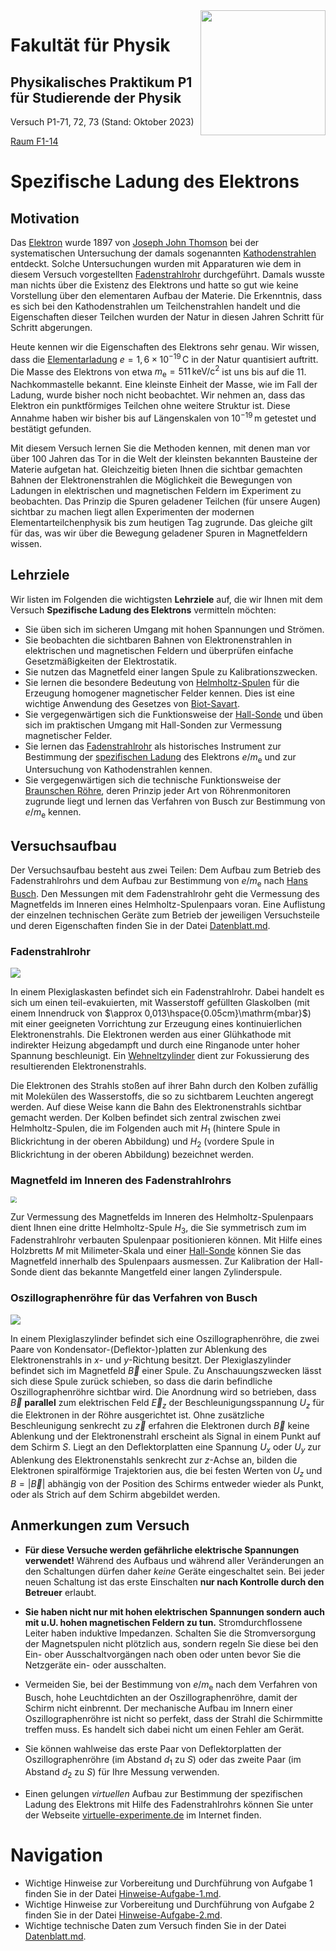 <img src="../figures/Logo_KIT.svg" width="200" style="float:right;" />

# Fakultät für Physik

## Physikalisches Praktikum P1 für Studierende der Physik

Versuch P1-71, 72, 73 (Stand: Oktober 2023)

[Raum F1-14](https://labs.physik.kit.edu/img/Praktikum/Lageplan_P1.png)

# Spezifische Ladung des Elektrons

## Motivation

Das [Elektron](https://de.wikipedia.org/wiki/Elektron) wurde 1897 von [Joseph John Thomson](https://de.wikipedia.org/wiki/Joseph_John_Thomson) bei der systematischen Untersuchung der damals sogenannten [Kathodenstrahlen](https://de.wikipedia.org/wiki/Elektronenstrahl) entdeckt. Solche Untersuchungen wurden mit Apparaturen wie dem in diesem Versuch vorgestellten [Fadenstrahlrohr](https://de.wikipedia.org/wiki/Fadenstrahlrohr) durchgeführt. Damals wusste man nichts über die Existenz des Elektrons und hatte so gut wie keine Vorstellung über den elementaren Aufbau der Materie. Die Erkenntnis, dass es sich bei den Kathodenstrahlen um Teilchenstrahlen handelt und die Eigenschaften dieser Teilchen wurden der Natur in diesen Jahren Schritt für Schritt abgerungen. 

Heute kennen wir die Eigenschaften des Elektrons sehr genau. Wir wissen, dass die [Elementarladung](https://de.wikipedia.org/wiki/Elementarladung) $e=1,6\times10^{-19}\,\mathrm{C}$ in der Natur quantisiert auftritt. Die Masse des Elektrons von etwa $m_{\mathrm{e}}=511\,\mathrm{keV/c^{2}}$ ist uns bis auf die 11. Nachkommastelle bekannt. Eine kleinste Einheit der Masse, wie im Fall der Ladung, wurde bisher noch nicht beobachtet. Wir nehmen an, dass das Elektron ein punktförmiges Teilchen ohne weitere Struktur ist. Diese Annahme haben wir bisher bis auf Längenskalen von $10^{-19}\,\mathrm{m}$ getestet und bestätigt gefunden. 

Mit diesem Versuch lernen Sie die Methoden kennen, mit denen man vor über 100 Jahren das Tor in die Welt der kleinsten bekannten Bausteine der Materie aufgetan hat. Gleichzeitig bieten Ihnen die sichtbar gemachten Bahnen der Elektronenstrahlen die Möglichkeit die Bewegungen von Ladungen in elektrischen und magnetischen Feldern im Experiment zu beobachten. Das Prinzip die Spuren geladener Teilchen (für unsere Augen) sichtbar zu machen liegt allen Experimenten der modernen Elementarteilchenphysik bis zum heutigen Tag zugrunde. Das gleiche gilt für das, was wir über die Bewegung geladener Spuren in Magnetfeldern wissen. 

## Lehrziele

Wir listen im Folgenden die wichtigsten **Lehrziele** auf, die wir Ihnen mit dem Versuch **Spezifische Ladung des Elektrons** vermitteln möchten: 

- Sie üben sich im sicheren Umgang mit hohen Spannungen und Strömen. 
- Sie beobachten die sichtbaren Bahnen von Elektronenstrahlen in elektrischen und magnetischen Feldern und überprüfen einfache Gesetzmäßigkeiten der Elektrostatik.
- Sie nutzen das Magnetfeld einer langen Spule zu Kalibrationszwecken.
- Sie lernen die besondere Bedeutung von [Helmholtz-Spulen](https://de.wikipedia.org/wiki/Helmholtz-Spule) für die Erzeugung homogener magnetischer Felder kennen. Dies ist eine wichtige Anwendung des Gesetzes von [Biot-Savart](https://de.wikipedia.org/wiki/Biot-Savart-Gesetz).
- Sie vergegenwärtigen sich die Funktionsweise der [Hall-Sonde](https://de.wikipedia.org/wiki/Hall-Sensor) und üben sich im praktischen Umgang mit Hall-Sonden zur Vermessung magnetischer Felder. 
- Sie lernen das [Fadenstrahlrohr](https://de.wikipedia.org/wiki/Fadenstrahlrohr) als historisches Instrument zur Bestimmung der [spezifischen Ladung](https://de.wikipedia.org/wiki/Spezifische_Ladung) des Elektrons $e/m_{\mathrm{e}}$ und zur Untersuchung von Kathodenstrahlen kennen. 
- Sie vergegenwärtigen sich die technische Funktionsweise der [Braunschen Röhre](https://de.wikipedia.org/wiki/Kathodenstrahlr%C3%B6hre), deren Prinzip jeder Art von Röhrenmonitoren zugrunde liegt und lernen das Verfahren von Busch zur Bestimmung von $e/m_{\mathrm{e}}$ kennen. 

## Versuchsaufbau

Der Versuchsaufbau besteht aus zwei Teilen: Dem Aufbau zum Betrieb des Fadenstrahlrohrs und dem Aufbau zur Bestimmung von $e/m_{\mathrm{e}}$ nach [Hans Busch](https://de.wikipedia.org/wiki/Hans_Busch_(Physiker)). Den Messungen mit dem Fadenstrahlrohr geht die Vermessung des Magnetfelds im Inneren eines Helmholtz-Spulenpaars voran. Eine Auflistung der einzelnen technischen Geräte zum Betrieb der jeweiligen Versuchsteile und deren Eigenschaften finden Sie in der Datei [Datenblatt.md](https://git.scc.kit.edu/etp-lehre/p1-for-students/-/blob/main/Spezifische_Ladung_des_Elektrons/Datenblatt.md). 

### Fadenstrahlrohr

<img src="./figures/Fadenstrahlrohr.png" style="zoom:100%;" />

In einem Plexiglaskasten befindet sich ein Fadenstrahlrohr. Dabei handelt es sich um einen teil-evakuierten, mit Wasserstoff gefüllten Glaskolben (mit einem Innendruck von $\approx 0,013\hspace{0.05cm}\mathrm{mbar}$) mit einer geeigneten Vorrichtung zur Erzeugung eines kontinuierlichen Elektronenstrahls. Die Elektronen werden aus einer Glühkathode mit indirekter Heizung abgedampft und durch eine Ringanode unter hoher Spannung beschleunigt. Ein [Wehneltzylinder](https://de.wikipedia.org/wiki/Wehneltzylinder) dient zur Fokussierung des resultierenden Elektronenstrahls. 

Die Elektronen des Strahls stoßen auf ihrer Bahn durch den Kolben zufällig mit Molekülen des Wasserstoffs, die so zu sichtbarem Leuchten angeregt werden. Auf diese Weise kann die Bahn des Elektronenstrahls sichtbar gemacht werden. Der Kolben befindet sich zentral zwischen zwei Helmholtz-Spulen, die im Folgenden auch mit $H_{1}$ (hintere Spule in Blickrichtung in der oberen Abbildung) und $H_{2}$ (vordere Spule in Blickrichtung in der oberen Abbildung) bezeichnet werden. 

### Magnetfeld im Inneren des Fadenstrahlrohrs

<img src="./figures/Kalibration.png" style="zoom:60%;" />

Zur Vermessung des Magnetfelds im Inneren des Helmholtz-Spulenpaars dient Ihnen eine dritte Helmholtz-Spule $H_{3}$, die Sie symmetrisch zum im Fadenstrahlrohr verbauten Spulenpaar positionieren können. Mit Hilfe eines Holzbretts $M$ mit Milimeter-Skala und einer [Hall-Sonde](https://de.wikipedia.org/wiki/Hall-Effekt) können Sie das Magnetfeld innerhalb des Spulenpaars ausmessen. Zur Kalibration der Hall-Sonde dient das bekannte Mangetfeld einer langen Zylinderspule.  

### Oszillographenröhre für das Verfahren von Busch 

<img src="./figures/BuschVerfahren.png" style="zoom:100%;" />

In einem Plexiglaszylinder befindet sich eine Oszillographenröhre, die zwei Paare von Kondensator-(Deflektor-)platten zur Ablenkung des Elektronenstrahls in $x$- und $y$-Richtung besitzt. Der Plexiglaszylinder befindet sich im Magnetfeld $\vec{B}$ einer Spule. Zu Anschauungszwecken lässt sich diese Spule zurück schieben, so dass die darin befindliche Oszillographenröhre sichtbar wird. Die Anordnung wird so betrieben, dass $\vec{B}$ **parallel** zum elektrischen Feld $\vec{E}_{z}$ der Beschleunigungsspannung $U_{z}$ für die Elektronen in der Röhre ausgerichtet ist. Ohne zusätzliche Beschleunigung senkrecht zu $\vec{z}$ erfahren die Elektronen durch $\vec{B}$ keine Ablenkung und der Elektronenstrahl erscheint als Signal in einem Punkt auf dem Schirm $S$. Liegt an den Deflektorplatten eine Spannung $U_{x}$ oder $U_{y}$ zur Ablenkung des Elektronenstahls senkrecht zur $z$-Achse an, bilden die Elektronen spiralförmige Trajektorien aus, die bei festen Werten von $U_{z}$ und $B=|\vec{B}|$ abhängig von der Position des Schirms entweder wieder als Punkt, oder als Strich auf dem Schirm abgebildet werden. 

## Anmerkungen zum Versuch

- **Für diese Versuche werden gefährliche elektrische Spannungen verwendet!** Während des Aufbaus und während aller Veränderungen an den Schaltungen dürfen daher *keine* Geräte eingeschaltet sein. Bei jeder neuen Schaltung ist das erste Einschalten **nur nach Kontrolle durch den Betreuer** erlaubt. 

- **Sie haben nicht nur mit hohen elektrischen Spannungen sondern auch mit u.U. hohen magnetischen Feldern zu tun.** Stromdurchflossene Leiter haben induktive Impedanzen. Schalten Sie die Stromversorgung der Magnetspulen nicht plötzlich aus, sondern regeln Sie diese bei den Ein- ober Ausschaltvorgängen nach oben oder unten bevor Sie die Netzgeräte ein- oder ausschalten.  

- Vermeiden Sie, bei der Bestimmung von $e/m_{\mathrm{e}}$ nach dem Verfahren von Busch, hohe Leuchtdichten an der Oszillographenröhre, damit der Schirm nicht einbrennt. Der mechanische Aufbau im Innern einer Oszillographenröhre ist nicht so perfekt, dass der Strahl die Schirmmitte treffen muss. Es handelt sich dabei nicht um einen Fehler am Gerät.

- Sie können wahlweise das erste Paar von Deflektorplatten der Oszillographenröhre (im Abstand $d_1$ zu $S$) oder das zweite Paar (im Abstand $d_2$ zu $S$) für Ihre Messung verwenden.

- Einen gelungen *virtuellen* Aufbau zur Bestimmung der spezifischen Ladung des Elektrons mit Hilfe des Fadenstrahlrohrs können Sie unter der Webseite [virtuelle-experimente.de](https://virtuelle-experimente.de/b-feld/e-m-bestimmung/edurchm.php) im Internet finden.  

# Navigation

- Wichtige Hinweise zur Vorbereitung und Durchführung von Aufgabe 1 finden Sie in der Datei [Hinweise-Aufgabe-1.md](https://gitlab.kit.edu/kit/etp-lehre/p1-praktikum/students/-/tree/main/Spezifische_Ladung_des_Elektrons/doc/Hinweise-Aufgabe-1.md).
- Wichtige Hinweise zur Vorbereitung und Durchführung von Aufgabe 2 finden Sie in der Datei [Hinweise-Aufgabe-2.md](https://gitlab.kit.edu/kit/etp-lehre/p1-praktikum/students/-/tree/main/Spezifische_Ladung_des_Elektrons/doc//Hinweise-Aufgabe-2.md).
- Wichtige technische Daten zum Versuch finden Sie in der Datei [Datenblatt.md](https://gitlab.kit.edu/kit/etp-lehre/p1-praktikum/students/-/tree/main/Spezifische_Ladung_des_Elektrons/Datenblatt.md).  
